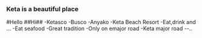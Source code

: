 ### Keta is a beautiful place
#Hello
##Hi##
-Ketasco
-Busco
-Anyako
-Keta Beach Resort
 -Eat,drink and ...
 -Eat seafood
 -Great tradition
-Only on emajor road
 -Keta major road
 --..
